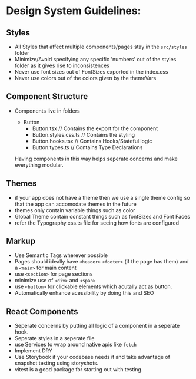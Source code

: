 # Design System Guidelines:

## Styles

- All Styles that affect multiple components/pages stay in the `src/styles` folder
- Minimize/Avoid specifying any specific 'numbers' out of the styles folder as it gives rise to inconsistences
- Never use font sizes out of FontSizes exported in the index.css
- Never use colors out of the colors given by the themeVars

## Component Structure

- Components live in folders

  - Button
    - Button.tsx // Contains the export for the component
    - Button.styles.css.ts // Contains the styling
    - Button.hooks.tsx // Contains Hooks/Stateful logic
    - Button.types.ts // Contains Type Declarations

  Having components in this way helps seperate concerns and make everything modular.

## Themes

- if your app does not have a theme then we use a single theme config so that the app can accomodate themes in the future
- themes only contain variable things such as color
- Global Theme contain constant things such as fontSizes and Font Faces
- refer the Typography.css.ts file for seeing how fonts are configured

## Markup

- Use Semantic Tags wherever possible
- Pages should ideally have `<header>` `<footer>` (if the page has them) and a `<main>` for main content
- use `<section>` for page sections
- minimize use of `<div>` and `<span>`
- use `<button>` for clickable elements which acutally act as button.
- Automatically enhance acessibility by doing this and SEO

## React Components

- Seperate concerns by putting all logic of a component in a seperate hook.
- Seperate styles in a seperate file
- use Services to wrap around native apis like `fetch`
- Implement DRY
- Use Storybook if your codebase needs it and take advantage of snapshot testing using storyshots.
- vitest is a good package for starting out with testing.
